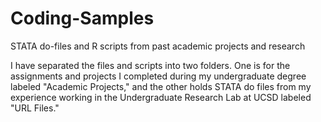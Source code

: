 # Coding-Samples
STATA do-files and R scripts from past academic projects and research

I have separated the files and scripts into two folders. One is for the assignments and projects I completed during my undergraduate degree labeled "Academic Projects," and the other holds STATA do files from my experience working in the Undergraduate Research Lab at UCSD labeled "URL Files."
